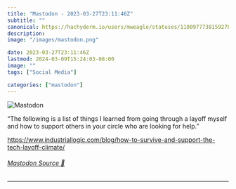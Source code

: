 ```yaml
---
title: "Mastodon - 2023-03-27T23:11:46Z"
subtitle: ""
canonical: https://hachyderm.io/users/mweagle/statuses/110097773815927822
description:
image: "/images/mastodon.png"

date: 2023-03-27T23:11:46Z
lastmod: 2024-03-09T15:24:03-08:00
image: ""
tags: ["Social Media"]

categories: ["mastodon"]
---
```

![Mastodon](/images/mastodon.png)

<p>“The following is a list of things I learned from going through a layoff myself and how to support others in your circle who are looking for help.”</p><p><a href="https://www.industriallogic.com/blog/how-to-survive-and-support-the-tech-layoff-climate/" target="_blank" rel="nofollow noopener noreferrer" translate="no"><span class="invisible">https://www.</span><span class="ellipsis">industriallogic.com/blog/how-t</span><span class="invisible">o-survive-and-support-the-tech-layoff-climate/</span></a></p>


###### [Mastodon Source 🐘](https://hachyderm.io/@mweagle/110097773815927822)

___
